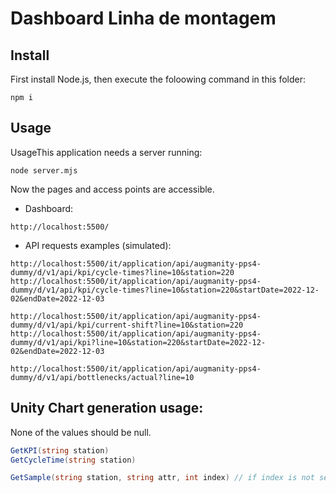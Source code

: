 # Dashboard Linha de montagem


## Install
First install Node.js, then execute the foloowing command in this folder:
```
npm i
```
## Usage


UsageThis application needs a server running:
```
node server.mjs
```

Now the pages and access points are accessible.

* Dashboard:
```
http://localhost:5500/
```

* API requests examples (simulated):
```
http://localhost:5500/it/application/api/augmanity-pps4-dummy/d/v1/api/kpi/cycle-times?line=10&station=220
http://localhost:5500/it/application/api/augmanity-pps4-dummy/d/v1/api/kpi/cycle-times?line=10&station=220&startDate=2022-12-02&endDate=2022-12-03

http://localhost:5500/it/application/api/augmanity-pps4-dummy/d/v1/api/kpi/current-shift?line=10&station=220
http://localhost:5500/it/application/api/augmanity-pps4-dummy/d/v1/api/kpi?line=10&station=220&startDate=2022-12-02&endDate=2022-12-03

http://localhost:5500/it/application/api/augmanity-pps4-dummy/d/v1/api/bottlenecks/actual?line=10
```

## Unity Chart generation usage:

None of the values should be null.
``` cs
GetKPI(string station)
GetCycleTime(string station)

GetSample(string station, string attr, int index) // if index is not set by the it should be the max value
```
